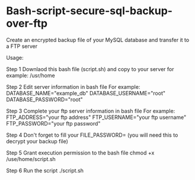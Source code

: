 # Bash-script-secure-sql-backup-over-ftp
Create an encrypted backup file of your MySQL database and transfer it to a FTP server

Usage:

Step 1
Downlaod this bash file (script.sh) and copy to your server for example: /usr/home

Step 2
Edit server information in bash file
  For example:
    DATABASE_NAME="example_db"
    DATABASE_USERNAME="root"
    DATABASE_PASSWORD="root"

Step 3
Complete your ftp server information in bash file
  For example:
    FTP_ADDRESS="your ftp address"
    FTP_USERNAME="your ftp username"
    FTP_PASSWORD="your ftp password"

Step 4
Don't forget to fill your FILE_PASSWORD= (you will need this to decrypt your backup file)

Step 5
Grant execution permission to the bash file
    chmod +x /use/home/script.sh

Step 6
Run the script
  ./script.sh
